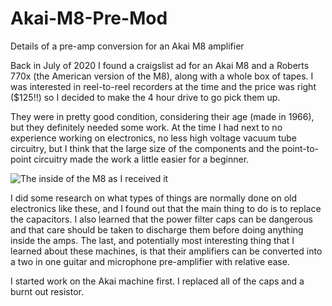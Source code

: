 # Akai-M8-Pre-Mod
Details of a pre-amp conversion for an Akai M8 amplifier

  Back in July of 2020 I found a craigslist ad for an Akai M8 and a Roberts 770x (the American version of the M8), along with a whole box of tapes. I was interested in reel-to-reel recorders at the time and the price was right ($125!!) so I decided to make the 4 hour drive to go pick them up. 

  They were in pretty good condition, considering their age (made in 1966), but they definitely needed some work. At the time I had next to no experience working on electronics, no less high voltage vacuum tube circuitry, but I think that the large size of the components and the point-to-point circuitry made the work a little easier for a beginner. 
  
  ![The inside of the M8 as I received it](https://user-images.githubusercontent.com/44103384/154602551-33ce6994-84bd-4d31-8048-8c56d63db404.jpg)
  
  I did some research on what types of things are normally done on old electronics like these, and I found out that the main thing to do is to replace the capacitors. I also learned that the power filter caps can be dangerous and that care should be taken to discharge them before doing anything inside the amps. The last, and potentially most interesting thing that I learned about these machines, is that their amplifiers can be converted into a two in one guitar and microphone pre-amplifier with relative ease. 
  
  I started work on the Akai machine first. I replaced all of the caps and a burnt out resistor. 
